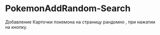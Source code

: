 # PokemonAddRandom-Search

Добавление Карточки покемона на страницу рандомно , при нажатии на кнопку. 
